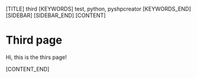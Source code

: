 [TITLE]
third
[KEYWORDS]
test, python, pyshpcreator
[KEYWORDS_END]
[SIDEBAR]
[SIDEBAR_END]
[CONTENT]

# Third page

Hi, this is the thirs page!

[CONTENT_END]
